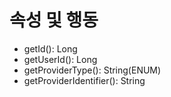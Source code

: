 # 속성 및 행동
- getId(): Long
- getUserId(): Long
- getProviderType(): String(ENUM)
- getProviderIdentifier(): String